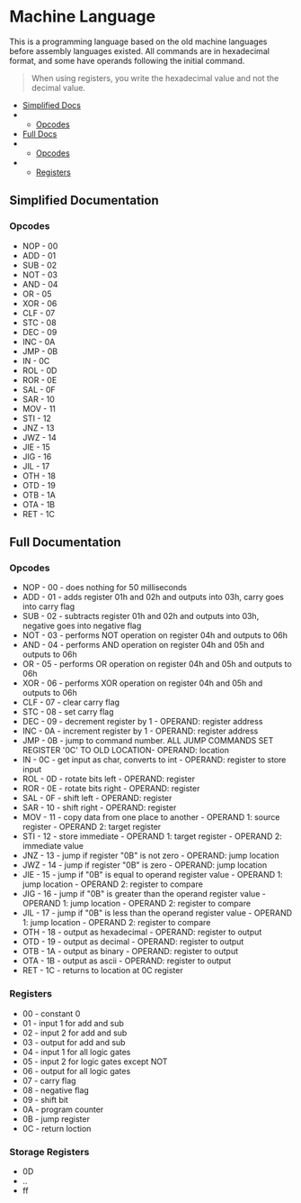 # Machine Language
This is a programming language based on the old machine languages before assembly languages existed. All commands are in hexadecimal format, and some have operands following the initial command.

>When using registers, you write the hexadecimal value and not the decimal value.

- [Simplified Docs](#simplified-documentation)
- - [Opcodes](#opcodes)
- [Full Docs](#full-documentation)
- - [Opcodes](#opcodes-1)
- - [Registers](#registers)


## Simplified Documentation
### Opcodes
- NOP - 00
- ADD - 01
- SUB - 02
- NOT - 03
- AND - 04
- OR  - 05
- XOR - 06
- CLF - 07
- STC - 08
- DEC - 09
- INC - 0A
- JMP - 0B
- IN  - 0C
- ROL - 0D
- ROR - 0E
- SAL - 0F
- SAR - 10
- MOV - 11
- STI - 12
- JNZ - 13
- JWZ - 14
- JIE - 15
- JIG - 16
- JIL - 17
- OTH - 18
- OTD - 19
- OTB - 1A
- OTA - 1B
- RET - 1C

## Full Documentation
### Opcodes
- NOP - 00 - does nothing for 50 milliseconds
- ADD - 01 - adds register 01h and 02h and outputs into 03h, carry goes into carry flag
- SUB - 02 - subtracts register 01h and 02h and outputs into 03h, negative goes into negative flag
- NOT - 03 - performs NOT operation on register 04h  and outputs to 06h
- AND - 04 - performs AND operation on register 04h and 05h and outputs to 06h
- OR  - 05 - performs OR operation on register 04h and 05h and outputs to 06h
- XOR - 06 - performs XOR operation on register 04h and 05h and outputs to 06h
- CLF - 07 - clear carry flag
- STC - 08 - set carry flag
- DEC - 09 - decrement register by 1 - OPERAND: register address
- INC - 0A - increment register by 1 - OPERAND: register address
- JMP - 0B - jump to command number. ALL JUMP COMMANDS SET REGISTER '0C' TO OLD LOCATION- OPERAND: location
- IN  - 0C - get input as char, converts to int - OPERAND: register to store input
- ROL - 0D - rotate bits left - OPERAND: register
- ROR - 0E - rotate bits right - OPERAND: register
- SAL - 0F - shift left - OPERAND: register
- SAR - 10 - shift right - OPERAND: register
- MOV - 11 - copy data from one place to another - OPERAND 1: source register - OPERAND 2: target register
- STI - 12 - store immediate - OPERAND 1: target register - OPERAND 2: immediate value
- JNZ - 13 - jump if register "0B" is not zero - OPERAND: jump location
- JWZ - 14 - jump if register "0B" is zero - OPERAND: jump location
- JIE - 15 - jump if "0B" is equal to operand register value - OPERAND 1: jump location - OPERAND 2: register to compare
- JIG - 16 - jump if "0B" is greater than the operand register value - OPERAND 1: jump location - OPERAND 2: register to compare
- JIL - 17 - jump if "0B" is less than the operand register value - OPERAND 1: jump location - OPERAND 2: register to compare
- OTH - 18 - output as hexadecimal - OPERAND: register to output
- OTD - 19 - output as decimal - OPERAND: register to output
- OTB - 1A - output as binary - OPERAND: register to output
- OTA - 1B - output as ascii - OPERAND: register to output
- RET - 1C - returns to location at 0C register

### Registers
- 00 - constant 0
- 01 - input 1 for add and sub
- 02 - input 2 for add and sub
- 03 - output for add and sub
- 04 - input 1 for all logic gates
- 05 - input 2 for logic gates except NOT
- 06 - output for all logic gates
- 07 - carry flag
- 08 - negative flag 
- 09 - shift bit
- 0A - program counter
- 0B - jump register
- 0C - return loction

### Storage Registers
- 0D
- ..
- ff
